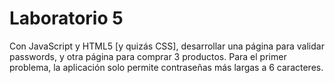 # Laboratorio 5

Con JavaScript y HTML5 [y quizás CSS], desarrollar una página para validar passwords, y otra página para comprar 3 productos.
Para el primer problema, la aplicación solo permite contraseñas más largas a 6 caracteres. 
